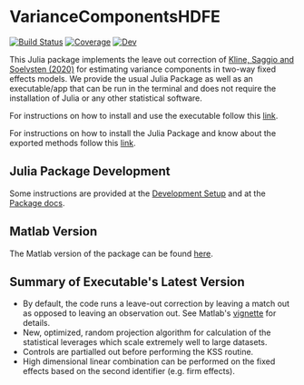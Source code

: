 # VarianceComponentsHDFE

[![Build Status](https://github.com/HighDimensionalEconLab/VarianceComponentsHDFE.jl/workflows/CI/badge.svg)](https://github.com/HighDimensionalEconLab/VarianceComponentsHDFE.jl/actions)
[![Coverage](https://codecov.io/gh/HighDimensionalEconLab/VarianceComponentsHDFE.jl/branch/master/graph/badge.svg)](https://codecov.io/gh/HighDimensionalEconLab/VarianceComponentsHDFE.jl)
[![Dev](https://img.shields.io/badge/docs-dev-blue.svg)](https://HighDimensionalEconLab.github.io/VarianceComponentsHDFE.jl/dev)

This Julia package implements the leave out correction of 
[Kline, Saggio and Soelvsten (2020)](https://eml.berkeley.edu/~pkline/papers/KSS2020.pdf) for estimating variance components in two-way fixed effects models. We provide the usual Julia Package as well as an executable/app that can be run in the terminal and does not require the installation of Julia or any other statistical software.

For instructions on how to install and use the executable follow this [link](https://highdimensionaleconlab.github.io/VarianceComponentsHDFE.jl/dev/Executable/).

For instructions on how to install the Julia Package and know about the exported methods follow this [link](https://highdimensionaleconlab.github.io/VarianceComponentsHDFE.jl/dev/Package/).

## Julia Package Development

Some instructions are provided at the [Development Setup](develop.md) and at the [Package docs](https://highdimensionaleconlab.github.io/VarianceComponentsHDFE.jl/dev/Package/).

## Matlab Version

The Matlab version of the package can be 
found [here](https://github.com/rsaggio87/LeaveOutTwoWay).

## Summary of Executable's Latest Version 

* By default, the code runs a leave-out correction by leaving a match out as opposed to leaving an observation out. See Matlab's [vignette](https://github.com/rsaggio87/LeaveOutTwoWay/blob/master/doc/VIGNETTE.pdf) for details.
* New, optimized, random projection algorithm for calculation of the statistical leverages which scale extremely well to large datasets.
* Controls are partialled out before performing the KSS routine.
* High dimensional linear combination can be performed on the fixed effects based on the second identifier (e.g. firm effects). 

